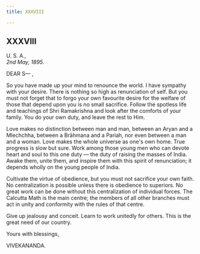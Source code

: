 ```yaml
---
title: XXXVIII

---
```





  

  

## XXXVIII

U. S. A.,  
*2nd May, 1895*.

DEAR S— ,

So you have made up your mind to renounce the world. I have sympathy
with your desire. There is nothing so high as renunciation of self. But
you must not forget that to forgo your own favourite desire for the
welfare of those that depend upon you is no small sacrifice. Follow the
spotless life and teachings of Shri Ramakrishna and look after the
comforts of your family. You do your own duty, and leave the rest to
Him.

Love makes no distinction between man and man, between an Aryan and a
Mlechchha, between a Brāhmana and a Pariah, nor even between a man and a
woman. Love makes the whole universe as one's own home. True progress is
slow but sure. Work among those young men who can devote heart and soul
to this one duty — the duty of raising the masses of India. Awake them,
unite them, and inspire them with this spirit of renunciation; it
depends wholly on the young people of India.

Cultivate the virtue of obedience, but you must not sacrifice your own
faith. No centralization is possible unless there is obedience to
superiors. No great work can be done without this centralization of
individual forces. The Calcutta Math is the main centre; the members of
all other branches must act in unity and conformity with the rules of
that centre.

Give up jealousy and conceit. Learn to work unitedly for others. This is
the great need of our country.

Yours with blessings,

VIVEKANANDA.


